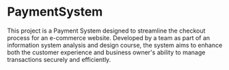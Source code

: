 # PaymentSystem
This project is a Payment System designed to streamline the checkout process for an e-commerce website. Developed by a team as part of an information system analysis and design course, the system aims to enhance both the customer experience and business owner's ability to manage transactions securely and efficiently.
